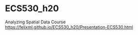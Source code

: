 # ECS530_h20
Analyzing Spatial Data Course
https://felixml.github.io/ECS530_h20/Presentation-ECS530.html
